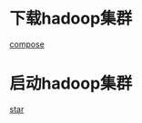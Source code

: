 # 下载hadoop集群
[compose](../hadoop-group/docker-compose.yml ':download')
# 启动hadoop集群
[star](../hadoop-group/star.sh)